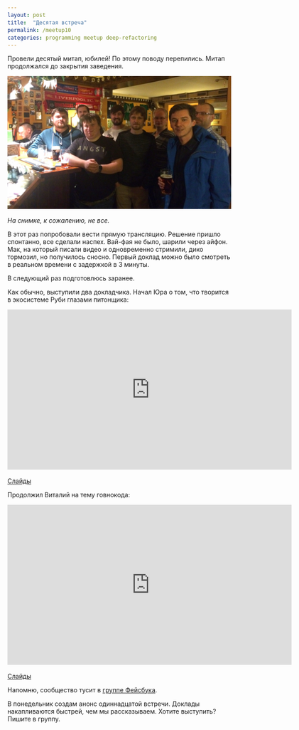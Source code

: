 ```yaml
---
layout: post
title:  "Десятая встреча"
permalink: /meetup10
categories: programming meetup deep-refactoring
---
```


Провели десятый митап, юбилей! По этому поводу перепились. Митап продолжался до
закрытия заведения.

![cover](/assets/static/meetup10.jpg)

*На снимке, к сожалению, не все.*

В этот раз попробовали вести прямую трансляцию. Решение пришло спонтанно, все
сделали наспех. Вай-фая не было, шарили через айфон. Мак, на который писали
видео и одновременно стримили, дико тормозил, но получилось сносно. Первый
доклад можно было смотреть в реальном времени с задержкой в 3 минуты.

В следующий раз подготовлюсь заранее.

Как обычно, выступили два докладчика. Начал Юра о том, что творится в экосистеме
Руби глазами питонщика:

<iframe width="640" height="360" src="https://www.youtube.com/embed/HQF4zU93qu0"
frameborder="0" allowfullscreen></iframe>

[Слайды](http://www.slideshare.net/IvanGrishaev/why-everyone-like-ruby)

Продолжил Виталий на тему говнокода:

<iframe width="640" height="360" src="https://www.youtube.com/embed/0fVJ_uLToGc" frameborder="0" allowfullscreen></iframe>

[Слайды](http://www.slideshare.net/IvanGrishaev/ss-66596978)

Напомню, сообщество тусит в [группе Фейсбука][facebook-group].

В понедельник создам анонс одиннадцатой встречи. Доклады накапливаются быстрей,
чем мы рассказываем. Хотите выступить? Пишите в группу.

[facebook-group]: https://www.facebook.com/groups/deeprefactoring/
